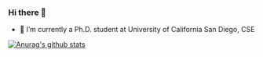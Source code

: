 ### Hi there 👋

- 🔭 I’m currently a Ph.D. student at University of California San Diego, CSE

[![Anurag's github stats](https://github-readme-stats.vercel.app/api?username=lastweek)](https://github.com/anuraghazra/github-readme-stats)
